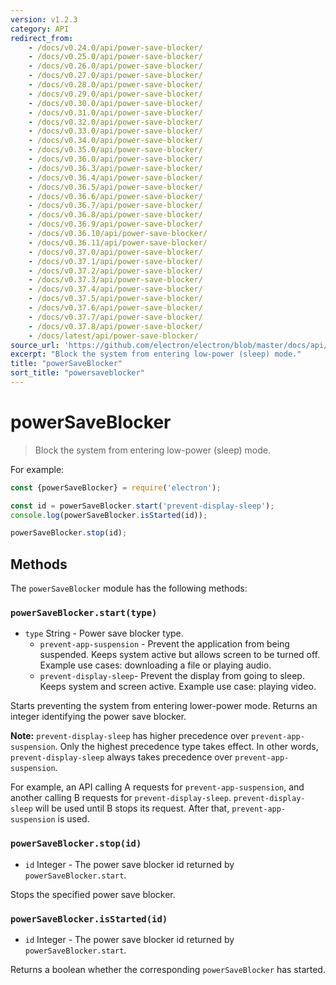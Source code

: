 ```yaml
---
version: v1.2.3
category: API
redirect_from:
    - /docs/v0.24.0/api/power-save-blocker/
    - /docs/v0.25.0/api/power-save-blocker/
    - /docs/v0.26.0/api/power-save-blocker/
    - /docs/v0.27.0/api/power-save-blocker/
    - /docs/v0.28.0/api/power-save-blocker/
    - /docs/v0.29.0/api/power-save-blocker/
    - /docs/v0.30.0/api/power-save-blocker/
    - /docs/v0.31.0/api/power-save-blocker/
    - /docs/v0.32.0/api/power-save-blocker/
    - /docs/v0.33.0/api/power-save-blocker/
    - /docs/v0.34.0/api/power-save-blocker/
    - /docs/v0.35.0/api/power-save-blocker/
    - /docs/v0.36.0/api/power-save-blocker/
    - /docs/v0.36.3/api/power-save-blocker/
    - /docs/v0.36.4/api/power-save-blocker/
    - /docs/v0.36.5/api/power-save-blocker/
    - /docs/v0.36.6/api/power-save-blocker/
    - /docs/v0.36.7/api/power-save-blocker/
    - /docs/v0.36.8/api/power-save-blocker/
    - /docs/v0.36.9/api/power-save-blocker/
    - /docs/v0.36.10/api/power-save-blocker/
    - /docs/v0.36.11/api/power-save-blocker/
    - /docs/v0.37.0/api/power-save-blocker/
    - /docs/v0.37.1/api/power-save-blocker/
    - /docs/v0.37.2/api/power-save-blocker/
    - /docs/v0.37.3/api/power-save-blocker/
    - /docs/v0.37.4/api/power-save-blocker/
    - /docs/v0.37.5/api/power-save-blocker/
    - /docs/v0.37.6/api/power-save-blocker/
    - /docs/v0.37.7/api/power-save-blocker/
    - /docs/v0.37.8/api/power-save-blocker/
    - /docs/latest/api/power-save-blocker/
source_url: 'https://github.com/electron/electron/blob/master/docs/api/power-save-blocker.md'
excerpt: "Block the system from entering low-power (sleep) mode."
title: "powerSaveBlocker"
sort_title: "powersaveblocker"
---
```


# powerSaveBlocker

> Block the system from entering low-power (sleep) mode.

For example:

```javascript
const {powerSaveBlocker} = require('electron');

const id = powerSaveBlocker.start('prevent-display-sleep');
console.log(powerSaveBlocker.isStarted(id));

powerSaveBlocker.stop(id);
```

## Methods

The `powerSaveBlocker` module has the following methods:

### `powerSaveBlocker.start(type)`

* `type` String - Power save blocker type.
  * `prevent-app-suspension` - Prevent the application from being suspended.
    Keeps system active but allows screen to be turned off.  Example use cases:
    downloading a file or playing audio.
  * `prevent-display-sleep`- Prevent the display from going to sleep. Keeps
    system and screen active.  Example use case: playing video.

Starts preventing the system from entering lower-power mode. Returns an integer
identifying the power save blocker.

**Note:** `prevent-display-sleep` has higher precedence over
`prevent-app-suspension`. Only the highest precedence type takes effect. In
other words, `prevent-display-sleep` always takes precedence over
`prevent-app-suspension`.

For example, an API calling A requests for `prevent-app-suspension`, and
another calling B requests for `prevent-display-sleep`. `prevent-display-sleep`
will be used until B stops its request. After that, `prevent-app-suspension`
is used.

### `powerSaveBlocker.stop(id)`

* `id` Integer - The power save blocker id returned by `powerSaveBlocker.start`.

Stops the specified power save blocker.

### `powerSaveBlocker.isStarted(id)`

* `id` Integer - The power save blocker id returned by `powerSaveBlocker.start`.

Returns a boolean whether the corresponding `powerSaveBlocker` has started.
